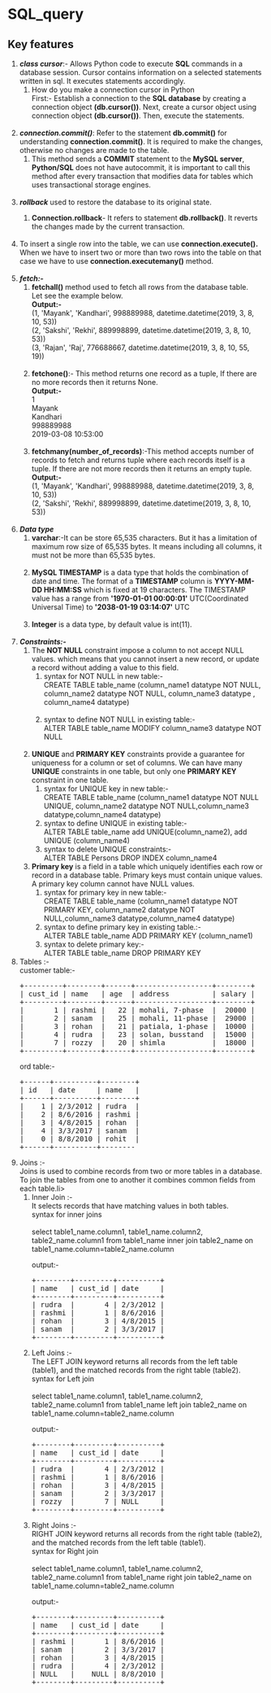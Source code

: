 # SQL_query
## Key features
<ol>
<li><em><strong>class cursor</em></strong>:- Allows Python code to execute <strong>SQL</strong> commands in a database session. Cursor contains information on a selected statements written in sql. It executes statements accordingly.
<ol> 
  <li>How do you make a connection cursor in Python</br>
  First:- Establish a connection to the <strong>SQL database</strong> by creating a connection object <strong>(db.cursor())</strong>. Next, create a cursor object using connection object <strong>(db.cursor())</strong>. Then, execute the statements.</li> 
</li>
</ol></br> 

<li><em><strong>connection.commit()</em></strong>: Refer to the statement <strong>db.commit()</strong> for understanding <strong>connection.commit()</strong>. It is required to make the changes, otherwise no changes are made to the table.
<ol>
<li>This method sends a <strong> COMMIT</strong> statement to the <strong>MySQL server</strong>,<strong> Python/SQL</strong> does not have autocommit, it is important to call this method after every transaction that modifies data for tables which uses transactional storage engines. </li>
</ol></br> 
<li><em><strong>rollback</em></strong> used to restore the database to its original state.</li>
<ol>
<li><strong>Connection.rollback</strong>- It refers to statement <strong>db.rollback()</strong>. It reverts the changes made by the current transaction.</li>
</ol></br> 

<li>To insert a single row into the table, we can use <strong>connection.execute().</strong> When we have to insert two or more than two rows into the table on that case we have to use <strong>connection.executemany()</strong> method.</li></br>
<li><em><strong>fetch:-</em></strong>
<ol>
<li><strong>fetchall()</strong> method used to fetch all rows from the database table.</br>
Let see the example below.</br>
<strong>Output:-</strong></br>
(1, 'Mayank', 'Kandhari', 998889988, datetime.datetime(2019, 3, 8, 10, 53))</br>
(2, 'Sakshi', 'Rekhi', 889998899, datetime.datetime(2019, 3, 8, 10, 53))</br>
(3, 'Rajan', 'Raj', 776688667, datetime.datetime(2019, 3, 8, 10, 55, 19))</br>
</li></br> 

<li><strong>fetchone()</strong>:- This method returns one record as a tuple, If there are no more records then it returns None.</br>
<strong>Output:-</strong></br>
1</br>
Mayank</br>
Kandhari</br>
998889988</br>
2019-03-08 10:53:00</br>
</li></br> 

<li><strong>fetchmany(number_of_records)</strong>:-This method accepts number of records to fetch and returns tuple where each records itself is a tuple. If there are not more records then it returns an empty tuple.</br>
<strong>Output:-</strong></br>
(1, 'Mayank', 'Kandhari', 998889988, datetime.datetime(2019, 3, 8, 10, 53))</br>
(2, 'Sakshi', 'Rekhi', 889998899, datetime.datetime(2019, 3, 8, 10, 53))</br>
</li></li></br> 
</ol>
<li><em><strong>Data type</em></strong>
<ol>
<li><strong>varchar</strong>:-It can be store 65,535 characters. But it has a limitation of maximum row size of 65,535 bytes. It means including all columns, it must not be more than 65,535 bytes.</li></br> 

<li><strong>MySQL TIMESTAMP</strong> is a data type that holds the combination of date and time. The format of a <strong>TIMESTAMP</strong> column is <strong>YYYY-MM-DD HH:MM:SS</strong> which is fixed at 19 characters. The TIMESTAMP value has a range from <strong>'1970-01-01 00:00:01'</strong> UTC(Coordinated Universal Time) to <strong>'2038-01-19 03:14:07'</strong> UTC</li></br>
<li><strong>Integer</strong> is a data type, by default value is int(11).</li></li>
</ol></br>

<li><em><strong>Constraints:-</em></strong>
<ol>
<li>
  The <strong>NOT NULL</strong> constraint impose a column to not accept NULL values. which means that you cannot insert a new record, or update a record without adding a value to this field.
<ol>  
<li>syntax for NOT NULL in new table:-</br>
     CREATE TABLE table_name (column_name1 datatype NOT NULL, column_name2 datatype NOT NULL, column_name3 datatype , column_name4 datatype)</li></br>
<li>syntax to define NOT NULL in existing table:-</br>
    ALTER TABLE table_name MODIFY column_name3 datatype NOT NULL</li>
</ol>
</li></br>

<li><strong>UNIQUE</strong> and <strong>PRIMARY KEY</strong> constraints provide a guarantee for uniqueness for a column or set of columns. We can have many <strong>UNIQUE</strong> constraints in one table, but only one <strong>PRIMARY KEY</strong> constraint in one table.
<ol>
<li>syntax for UNIQUE key in new table:-</br>
    CREATE TABLE table_name (column_name1 datatype NOT NULL UNIQUE, column_name2 datatype NOT NULL,column_name3 datatype,column_name4 datatype)</li>
<li>syntax to define UNIQUE in existing table:-</br> 
   ALTER TABLE table_name add UNIQUE(column_name2), add UNIQUE (column_name4)</li>
<li> syntax to delete UNIQUE constraints:-</br>
    ALTER TABLE Persons DROP INDEX column_name4</li>
</ol>
</li>

<li><strong>Primary key</strong> is a field in a table which uniquely identifies each row or record in a database table. Primary keys must contain unique values. A primary key column cannot have NULL values.
<ol>
<li> syntax for primary key in new table:-</br>
      CREATE TABLE table_name (column_name1 datatype NOT PRIMARY KEY, column_name2 datatype NOT NULL,column_name3 datatype,column_name4 datatype)</li>

<li> syntax to define primary key in existing table.:-</br>
       ALTER TABLE table_name ADD PRIMARY KEY (column_name1)</li>

<li> syntax to delete primary key:-</br>
     ALTER TABLE table_name DROP PRIMARY KEY</li>
</ol>     
</li>

</ol>
<li>Tables :-</br>
customer table:-</br>
<pre>+---------+--------+------+------------------+--------+
| cust_id | name   | age  | address          | salary |
+---------+--------+------+------------------+--------+
|       1 | rashmi |   22 | mohali, 7-phase  |  20000 |
|       2 | sanam  |   25 | mohali, 11-phase |  29000 |
|       3 | rohan  |   21 | patiala, 1-phase |  10000 |
|       4 | rudra  |   23 | solan, busstand  |  15000 |
|       7 | rozzy  |   20 | shimla           |  18000 |
+---------+--------+------+------------------+--------+</pre>

 ord table:-</br>
<pre>+------+----------+--------+
| id   | date     | name   |
+------+----------+--------+
|    1 | 2/3/2012 | rudra  |
|    2 | 8/6/2016 | rashmi |
|    3 | 4/8/2015 | rohan  |
|    4 | 3/3/2017 | sanam  |
|    0 | 8/8/2010 | rohit  |
+------+----------+--------</pre>

</li>

<li>Joins :- </br>
 Joins is used to combine records from two or more tables in a database. To join the tables from  one to another it combines common fields from each table.li>
 <ol><li>Inner Join :- </br>
 It selects records that have matching values in both tables.</br>
 syntax for inner joins</br></br>
  select table1_name.column1, table1_name.column2, table2_name.column1 from table1_name inner join table2_name on table1_name.column=table2_name.column</br>
 
 output:- </br>
<pre>+--------+---------+----------+ 
| name   | cust_id | date     | 
+--------+---------+----------+ 
| rudra  |       4 | 2/3/2012 | 
| rashmi |       1 | 8/6/2016 | 
| rohan  |       3 | 4/8/2015 | 
| sanam  |       2 | 3/3/2017 | 
+--------+---------+----------+ </pre>
 </li>

<li>Left Joins :- </br>
The LEFT JOIN keyword returns all records from the left table (table1), and the matched records from the right table (table2).</br>
syntax for Left join</br></br>
select table1_name.column1, table1_name.column2, table2_name.column1 from table1_name left join table2_name on table1_name.column=table2_name.column</br>

output:-</br>
<pre>+--------+---------+----------+
| name   | cust_id | date     |
+--------+---------+----------+
| rudra  |       4 | 2/3/2012 |
| rashmi |       1 | 8/6/2016 |
| rohan  |       3 | 4/8/2015 |
| sanam  |       2 | 3/3/2017 |
| rozzy  |       7 | NULL     |
+--------+---------+----------+</pre>
</li>
<li>Right Joins :- </br>
RIGHT JOIN keyword returns all records from the right table (table2), and the matched records from the left table (table1).</br>
syntax for Right join</br></br>
select table1_name.column1, table1_name.column2, table2_name.column1 from table1_name right join table2_name on table1_name.column=table2_name.column</br>

output:-</br>
<pre>+--------+---------+----------+
| name   | cust_id | date     |
+--------+---------+----------+
| rashmi |       1 | 8/6/2016 |
| sanam  |       2 | 3/3/2017 |
| rohan  |       3 | 4/8/2015 |
| rudra  |       4 | 2/3/2012 |
| NULL   |    NULL | 8/8/2010 |
+--------+---------+----------+</pre>
</li>
</ol>


</li>
</ol>






 

  
